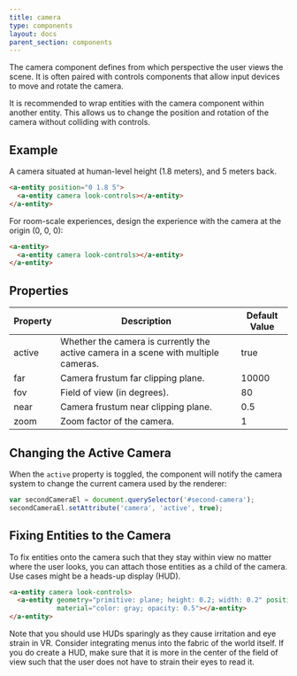 ```yaml
---
title: camera
type: components
layout: docs
parent_section: components
---
```


The camera component defines from which perspective the user views the scene. It is often paired with controls components that allow input devices to move and rotate the camera.

It is recommended to wrap entities with the camera component within another entity. This allows us to change the position and rotation of the camera without colliding with controls.

## Example

A camera situated at human-level height (1.8 meters), and 5 meters back.

```html
<a-entity position="0 1.8 5">
  <a-entity camera look-controls></a-entity>
</a-entity>
```

For room-scale experiences, design the experience with the camera at the origin (0, 0, 0):

```html
<a-entity>
  <a-entity camera look-controls></a-entity>
</a-entity>
```

## Properties

| Property | Description                                                                         | Default Value |
|----------|-------------------------------------------------------------------------------------|---------------|
| active   | Whether the camera is currently the active camera in a scene with multiple cameras. | true          |
| far      | Camera frustum far clipping plane.                                                  | 10000         |
| fov      | Field of view (in degrees).                                                         | 80            |
| near     | Camera frustum near clipping plane.                                                 | 0.5           |
| zoom     | Zoom factor of the camera.                                                          | 1             |

## Changing the Active Camera

When the `active` property is toggled, the component will notify the camera system to change the current camera used by the renderer:

```js
var secondCameraEl = document.querySelector('#second-camera');
secondCameraEl.setAttribute('camera', 'active', true);
```

## Fixing Entities to the Camera

To fix entities onto the camera such that they stay within view no matter where the user looks, you can attach those entities as a child of the camera. Use cases might be a heads-up display (HUD).

```html
<a-entity camera look-controls>
  <a-entity geometry="primitive: plane; height: 0.2; width: 0.2" position="0 0 -1"
            material="color: gray; opacity: 0.5"></a-entity>
</a-entity>
```

Note that you should use HUDs sparingly as they cause irritation and eye strain in VR. Consider integrating menus into the fabric of the world itself. If you do create a HUD, make sure that it is more in the center of the field of view such that the user does not have to strain their eyes to read it.
